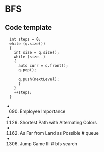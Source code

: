 # BFS
## Code template
```
  int steps = 0;
  while (q.size())
  {
    int size = q.size();
    while (size--)
    {
      auto curr = q.front();
      q.pop();
        
      q.push(nextLevel);
      }
    }
    ++steps;
  }
``` 
- 690. Employee Importance
- 1129. Shortest Path with Alternating Colors
- 1162. As Far from Land as Possible      # queue
- 1306. Jump Game III                     # bfs search 


